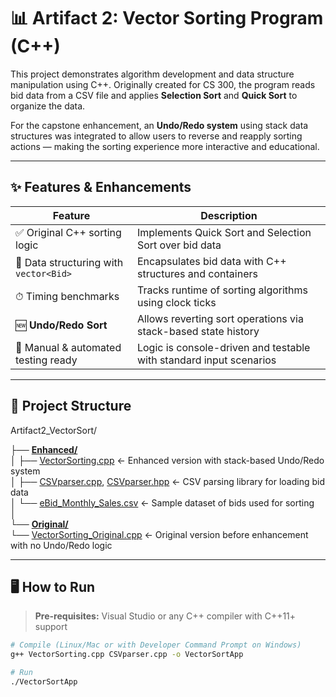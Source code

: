 # 📊 Artifact 2: Vector Sorting Program (C++)

This project demonstrates algorithm development and data structure manipulation using C++. Originally created for CS 300, the program reads bid data from a CSV file and applies **Selection Sort** and **Quick Sort** to organize the data. 

For the capstone enhancement, an **Undo/Redo system** using stack data structures was integrated to allow users to reverse and reapply sorting actions — making the sorting experience more interactive and educational.

---

## ✨ Features & Enhancements

| Feature                                | Description                                                                 |
|----------------------------------------|-----------------------------------------------------------------------------|
| ✅ Original C++ sorting logic           | Implements Quick Sort and Selection Sort over bid data                     |
| 🧠 Data structuring with `vector<Bid>` | Encapsulates bid data with C++ structures and containers                   |
| ⏱ Timing benchmarks                    | Tracks runtime of sorting algorithms using clock ticks                     |
| 🆕 **Undo/Redo Sort**                  | Allows reverting sort operations via stack-based state history             |
| 🧪 Manual & automated testing ready    | Logic is console-driven and testable with standard input scenarios         |

---

## 📁 Project Structure

Artifact2_VectorSort/

├── [**Enhanced/**](./Enhanced)  
│   ├── [VectorSorting.cpp](./Enhanced/VectorSorting.cpp) ← Enhanced version with stack-based Undo/Redo system  
│   ├── [CSVparser.cpp](./Enhanced/CSVparser.cpp), [CSVparser.hpp](./Enhanced/CSVparser.hpp) ← CSV parsing library for loading bid data  
│   └── [eBid_Monthly_Sales.csv](./Enhanced/eBid_Monthly_Sales.csv) ← Sample dataset of bids used for sorting  
│  
└── [**Original/**](./Original)  
    └── [VectorSorting_Original.cpp](./Original/VectorSorting_Original.cpp) ← Original version before enhancement with no Undo/Redo logic

---

## 🖥 How to Run

> **Pre-requisites:** Visual Studio or any C++ compiler with C++11+ support

```bash
# Compile (Linux/Mac or with Developer Command Prompt on Windows)
g++ VectorSorting.cpp CSVparser.cpp -o VectorSortApp

# Run
./VectorSortApp
